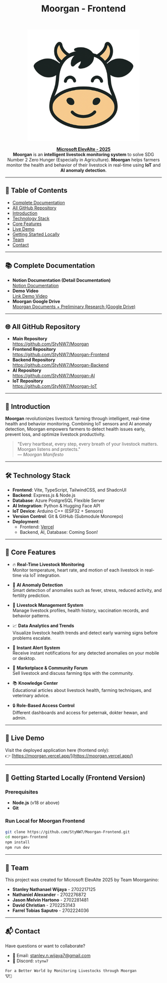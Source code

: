 <h1 align="center"> Moorgan - Frontend </h1> <br>
<p align="center">
  <a href="">
    <img alt="Moorgan" title="Moorgan" src="public/images/logo.png" width="360px">
  </a>
</p>

<p align="center">
  <a href="https://education.elevaite.id/" target="_blank"><b>Microsoft ElevAIte - 2025</b></a><br>
  <b>Moorgan</b> is an <b>intelligent livestock monitoring system</b> to solve SDG Number 2 Zero Hunger (Especially in Agriculture).
  <b>Moorgan</b>  helps farmers monitor the health and behavior of their livestock in real-time using <b>IoT</b> and <b>AI anomaly detection</b>.
</p>

---

## 📃 Table of Contents
- [Complete Documentation](#📚-complete-documentation)
- [All GitHub Repository](#🌐-all-github-repository)
- [Introduction](#🌟-introduction)
- [Technology Stack](#🛠️-technology-stack)
- [Core Features](#🧩-core-features)
- [Live Demo](#🚀-live-demo)
- [Getting Started Locally](#🧰-getting-started-locally-frontend-version)
- [Team](#👥-team)
- [Contact](#📬-contact)


---

## 📚 Complete Documentation

<ul>
    <li><b>Notion Documentation (Detail Documentation)</b></li>
    <a href="https://stanley-n-wijaya.notion.site/Moorgan-Documentation-1df73555b71f80fd9fd9dbfc655ce5a7?pvs=4">Notion Documentation</a>
    <li><b>Demo Video</b></li>
    <a href="https://binusianorg-my.sharepoint.com/personal/stanley_wijaya004_binus_ac_id/_layouts/15/guestaccess.aspx?share=EYMWsQ71C9NHv2bWAHrP4L8BMcDJ3e6a9U_hsyYi_i-wlw&nav=eyJyZWZlcnJhbEluZm8iOnsicmVmZXJyYWxBcHAiOiJPbmVEcml2ZUZvckJ1c2luZXNzIiwicmVmZXJyYWxBcHBQbGF0Zm9ybSI6IldlYiIsInJlZmVycmFsTW9kZSI6InZpZXciLCJyZWZlcnJhbFZpZXciOiJNeUZpbGVzTGlua0NvcHkifX0&e=eWRR7c">Link Demo Video</a>
    <li><b>Moorgan Google Drive</b></li>
    <a href="https://drive.google.com/drive/folders/1Slexo254LAhwieCQazA-peBe4Vl8fZJ5?usp=sharing">Moorgan Documents + Preliminary Research (Google Drive)</a>
</ul>

---

## 🌐 All GitHub Repository

<ul>
    <li><b>Main Repository</b></li>
    <a href="https://github.com/StyNW7/Moorgan">https://github.com/StyNW7/Moorgan</a>
    <li><b>Frontend Repository</b></li>
    <a href="https://github.com/StyNW7/Moorgan-Frontend">https://github.com/StyNW7/Moorgan-Frontend</a>
    <li><b>Backend Repository</b></li>
    <a href="https://github.com/StyNW7/Moorgan-Backend">https://github.com/StyNW7/Moorgan-Backend</a>
    <li><b>AI Repository</b></li>
    <a href="https://github.com/StyNW7/Moorgan-AI">https://github.com/StyNW7/Moorgan-AI</a>
    <li><b>IoT Repository</b></li>
    <a href="https://github.com/StyNW7/Moorgan-IoT">https://github.com/StyNW7/Moorgan-IoT</a>
</ul>

---


## 🌟 Introduction
**Moorgan** revolutionizes livestock farming through intelligent, real-time health and behavior monitoring. Combining IoT sensors and AI anomaly detection, Moorgan empowers farmers to detect health issues early, prevent loss, and optimize livestock productivity.
> "Every heartbeat, every step, every breath of your livestock matters. Moorgan listens and protects."   
> — *Moorgan Manifesto*

---

## 🛠️ Technology Stack
- **Frontend**: Vite, TypeScript, TailwindCSS, and ShadcnUI
- **Backend**: Express.js & Node.js
- **Database**: Azure PostgreSQL Flexible Server
- **AI Integration**: Python  & Hugging Face API
- **IoT Device**: Arduino C++ (ESP32 + Sensors)
- **Version Control**: Git & GitHub (Submodule Monorepo)
- **Deployment**:
  - Frontend: [Vercel](https://vercel.com)
  - Backend, AI, Database: Coming Soon!

---

## 🧩 Core Features

- 🔥 **Real-Time Livestock Monitoring**  
  Monitor temperature, heart rate, and motion of each livestock in real-time via IoT integration.

- 🧠 **AI Anomaly Detection**  
  Smart detection of anomalies such as fever, stress, reduced activity, and fertility prediction.

- 🐄 **Livestock Management System**  
  Manage livestock profiles, health history, vaccination records, and behavior patterns.

- 📈 **Data Analytics and Trends**  
  Visualize livestock health trends and detect early warning signs before problems escalate.

- 🚨 **Instant Alert System**  
  Receive instant notifications for any detected anomalies on your mobile or desktop.

- 🛒 **Marketplace & Community Forum**  
  Sell livestock and discuss farming tips with the community.

- 📚 **Knowledge Center**  
  Educational articles about livestock health, farming techniques, and veterinary advice.

- 🔒 **Role-Based Access Control**  
  Different dashboards and access for peternak, dokter hewan, and admin.

---

## 🚀 Live Demo
Visit the deployed application here (frontend only):
<br>
👉 [https://moorgan.vercel.app/](https://moorgan.vercel.app/)

---

## 🧰 Getting Started Locally (Frontend Version)

### Prerequisites
- **Node.js** (v18 or above)
- **Git**

### Run Local for Moorgan Frontend
```bash
git clone https://github.com/StyNW7/Moorgan-Frontend.git
cd moorgan-frontend
npm install
npm run dev
```

---

## 👥 Team
This project was created for Microsoft ElevAIte 2025 by Team Moorganino:

- **Stanley Nathanael Wijaya** - 2702217125
- **Nathaniel Alexander** - 2702276872
- **Jason Melvin Hartono** - 2702281481
- **David Christian** - 2702253143
- **Farrel Tobias Saputro** - 2702224036

---

## 📬 Contact
Have questions or want to collaborate?

- 📧 Email: stanley.n.wijaya7@gmail.com
- 💬 Discord: `stynw7`

<code>For a Better World by Monitoring Livestocks through Moorgan 🐮🌿</code>